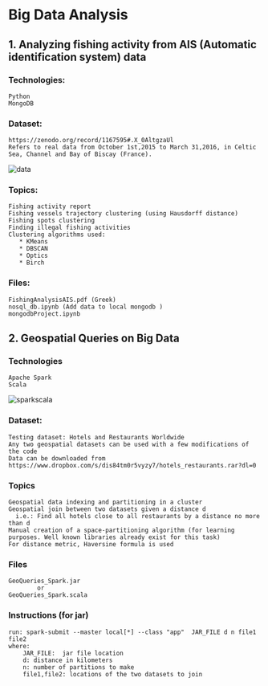 # Big Data Analysis #


## 1. Analyzing fishing activity from AIS (Automatic identification system) data ##
  
  ### Technologies: ###
    Python
    MongoDB
    
  ### Dataset: ###
    https://zenodo.org/record/1167595#.X_0AltgzaUl
    Refers to real data from October 1st,2015 to March 31,2016, in Celtic Sea, Channel and Bay of Biscay (France).
    
   ![data](https://ars.els-cdn.com/content/image/1-s2.0-S2352340919304950-gr1.jpg)
    
    
  ### Topics: ###
    Fishing activity report
    Fishing vessels trajectory clustering (using Hausdorff distance)
    Fishing spots clustering
    Finding illegal fishing activities
    Clustering algorithms used:
       * KMeans
       * DBSCAN
       * Optics
       * Birch
    
  ### Files: ###
    FishingAnalysisAIS.pdf (Greek)
    nosql_db.ipynb (Add data to local mongodb )
    mongodbProject.ipynb 

## 2. Geospatial Queries on Big Data  ##
  
  ### Technologies ###
    Apache Spark
    Scala
 ![sparkscala](https://miro.medium.com/max/698/1*joLOATG-6WgXD-2Q22tzkQ.jpeg)
 
  ### Dataset: ###
    Testing dataset: Hotels and Restaurants Worldwide
    Any two geospatial datasets can be used with a few modifications of the code
    Data can be downloaded from https://www.dropbox.com/s/dis84tm0r5vyzy7/hotels_restaurants.rar?dl=0
  
  ### Topics ###
    Geospatial data indexing and partitioning in a cluster
    Geospatial join between two datasets given a distance d
      i.e.: Find all hotels close to all restaurants by a distance no more than d
    Manual creation of a space-partitioning algorithm (for learning purposes. Well known libraries already exist for this task)
    For distance metric, Haversine formula is used
    
  ### Files ###
    GeoQueries_Spark.jar 
            or
    GeoQueries_Spark.scala
  
  ### Instructions (for jar) ###
    run: spark-submit --master local[*] --class "app"  JAR_FILE d n file1 file2
    where:
        JAR_FILE:  jar file location
        d: distance in kilometers
        n: number of partitions to make
        file1,file2: locations of the two datasets to join
  

  
